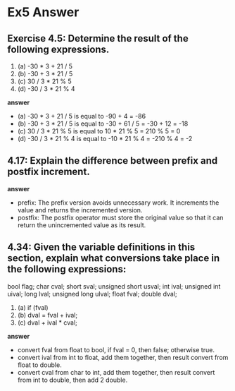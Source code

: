 # Ex5 Answer
## Exercise 4.5: Determine the result of the following expressions.

1. (a) -30 * 3 + 21 / 5
2. (b) -30 + 3 * 21 / 5
3. (c) 30 / 3 * 21 % 5
4. (d) -30 / 3 * 21 % 4

**answer**
- (a) -30 * 3 + 21 / 5 is equal to -90 + 4 = -86
- (b) -30 + 3 * 21 / 5 is equal to -30 + 61 / 5 = -30 + 12 = -18
- (c) 30 / 3 * 21 % 5 is equal to 10 * 21 % 5 = 210 % 5 = 0
- (d) -30 / 3 * 21 % 4 is equal to -10 * 21 % 4 = -210 % 4 = -2 


## 4.17: Explain the difference between prefix and postfix increment.

**answer**
- prefix: The prefix version avoids unnecessary work. It increments the value and returns the incremented version.
- postfix:  The postfix operator must store the original value so that it can return the unincremented value as its result. 

## 4.34: Given the variable definitions in this section, explain what conversions take place in the following expressions:
bool flag; char cval;
short sval; unsigned short usval;
int ival; unsigned int uival;
long lval; unsigned long ulval;
float fval; double dval;
1. (a) if (fval)
2. (b) dval = fval + ival;
3. (c) dval + ival * cval;

**answer**
- convert fval from float to bool, if fval = 0, then false; otherwise true.
- convert ival from int to float, add them together, then result convert from float to double.
- convert cval from char to int, add them together, then result convert from int to double, then add 2 double.
